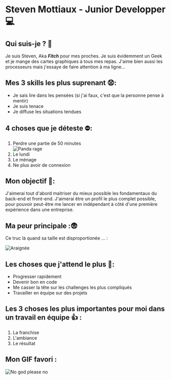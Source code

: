 # Steven Mottiaux - Junior Developper &#x1F4BB;

## Qui suis-je ? 	&#x1F914;

Je suis Steven, Aka ***Fitch*** pour mes proches. Je suis évidemment un Geek et je mange des cartes graphiques à tous mes repas. J'aime bien aussi les processeurs mais j'essaye de faire attention à ma ligne...

## Mes 3 skills les plus suprenant  	&#x1F627;: 
- Je sais lire dans les pensées (si j'ai faux, c'est que la personne pense à mentir)
- Je suis tenace
- Je diffuse les situations tendues



## 4 choses que je déteste &#x26D4;:

1. Perdre une partie de 50 minutes <br>
![Panda rage](https://media.giphy.com/media/v1.Y2lkPTc5MGI3NjExNWpjY2sxanNmcXlwNzhnY29kODZ1dnJsMXZxYWtndzQ0YnZ5OXA3dyZlcD12MV9pbnRlcm5hbF9naWZfYnlfaWQmY3Q9Zw/EtB1yylKGGAUg/giphy.gif)
2. Le lundi
3. Le ménage
4. Ne plus avoir de connexion

## Mon objectif &#x1F3AF;: 

J'aimerai tout d'abord maitriser du mieux possible les fondamentaux du back-end et front-end. J'aimerai être un profil le plus complet possible, pour pouvoir peut-être me lancer en indépendant à côté d'une première expérience dans une entreprise.

## Ma peur principale :&#x1F628;

Ce truc là quand sa taille est disproportionée ... :   

![Araignée](https://www.gifsanimes.com/data/media/292/araignee-image-animee-0003.gif)

## Les choses que j'attend le plus &#x1F642;: 

- Progresser rapidement
- Devenir bon en code
- Me casser la tête sur les challenges les plus compliqués
- Travailler en équipe sur des projets

## Les 3 choses les plus importantes pour moi dans un travail en équipe &#x1F44D; : 

1. La franchise
2. L'ambiance
3. Le résultat

## Mon GIF favori :

![No god please no](https://media.giphy.com/media/v1.Y2lkPTc5MGI3NjExbnRyOWJtY3UzdWZvZTMwdW81bzR6c3o4dDV4ajJ6a2hhZmcwOGRrNCZlcD12MV9pbnRlcm5hbF9naWZfYnlfaWQmY3Q9Zw/hyyV7pnbE0FqLNBAzs/giphy.gif)